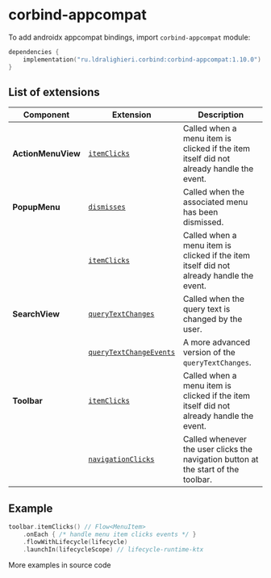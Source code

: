 ﻿
# corbind-appcompat

To add androidx appcompat bindings, import `corbind-appcompat` module:

```kotlin
dependencies {
    implementation("ru.ldralighieri.corbind:corbind-appcompat:1.10.0")
}
```

## List of extensions

| Component          | Extension                                                   | Description                                                                             |
|--------------------|-------------------------------------------------------------|-----------------------------------------------------------------------------------------|
| **ActionMenuView** | [`itemClicks`][ActionMenuView_itemClicks]                   | Called when a menu item is clicked if the item itself did not already handle the event. |
| **PopupMenu**      | [`dismisses`][PopupMenu_dismisses]                          | Called when the associated menu has been dismissed.                                     |
|                    | [`itemClicks`][PopupMenu_itemClicks]                        | Called when a menu item is clicked if the item itself did not already handle the event. |
| **SearchView**     | [`queryTextChanges`][SearchView_queryTextChanges]           | Called when the query text is changed by the user.                                      |
|                    | [`queryTextChangeEvents`][SearchView_queryTextChangeEvents] | A more advanced version of the `queryTextChanges`.                                      |
| **Toolbar**        | [`itemClicks`][Toolbar_itemClicks]                          | Called when a menu item is clicked if the item itself did not already handle the event. |
|                    | [`navigationClicks`][Toolbar_navigationClicks]              | Called whenever the user clicks the navigation button at the start of the toolbar.      |

## Example

```kotlin
toolbar.itemClicks() // Flow<MenuItem>
    .onEach { /* handle menu item clicks events */ }
    .flowWithLifecycle(lifecycle)
    .launchIn(lifecycleScope) // lifecycle-runtime-ktx
```

More examples in source code

[ActionMenuView_itemClicks]: https://github.com/LDRAlighieri/Corbind/blob/master/corbind-appcompat/src/main/kotlin/ru/ldralighieri/corbind/appcompat/ActionMenuViewItemClicks.kt
[PopupMenu_dismisses]: https://github.com/LDRAlighieri/Corbind/blob/master/corbind-appcompat/src/main/kotlin/ru/ldralighieri/corbind/appcompat/PopupMenuDismisses.kt
[PopupMenu_itemClicks]: https://github.com/LDRAlighieri/Corbind/blob/master/corbind-appcompat/src/main/kotlin/ru/ldralighieri/corbind/appcompat/PopupMenuItemClicks.kt
[SearchView_queryTextChanges]: https://github.com/LDRAlighieri/Corbind/blob/master/corbind-appcompat/src/main/kotlin/ru/ldralighieri/corbind/appcompat/SearchViewQueryTextChanges.kt
[SearchView_queryTextChangeEvents]: https://github.com/LDRAlighieri/Corbind/blob/master/corbind-appcompat/src/main/kotlin/ru/ldralighieri/corbind/appcompat/SearchViewQueryTextChangeEvents.kt
[Toolbar_itemClicks]: https://github.com/LDRAlighieri/Corbind/blob/master/corbind-appcompat/src/main/kotlin/ru/ldralighieri/corbind/appcompat/ToolbarItemClicks.kt
[Toolbar_navigationClicks]: https://github.com/LDRAlighieri/Corbind/blob/master/corbind-appcompat/src/main/kotlin/ru/ldralighieri/corbind/appcompat/ToolbarNavigationClicks.kt
